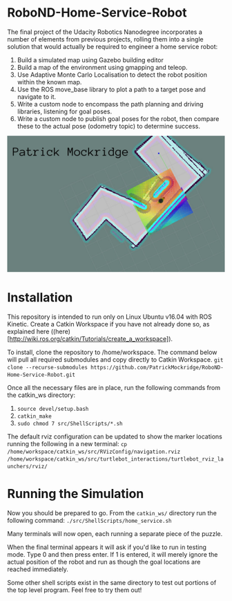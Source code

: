 # RoboND-Home-Service-Robot

The final project of the Udacity Robotics Nanodegree incorporates a number of elements from previous projects, rolling them into a single solution that would actually be required to engineer a home service robot:
1. Build a simulated map using Gazebo building editor
2. Build a map of the environment using gmapping and teleop.
3. Use Adaptive Monte Carlo Localisation to detect the robot position within the known map.
4. Use the ROS move_base library to plot a path to a target pose and navigate to it.
5. Write a custom node to encompass the path planning and driving libraries, listening for goal poses.
6. Write a custom node to publish goal poses for the robot, then compare these to the actual pose (odometry topic) to determine success.

![Home Service Robot Image](./Home-Service.jpg?raw=true "Home Service Robot In Action")

# Installation
This repository is intended to run only on Linux Ubuntu v16.04 with ROS Kinetic. Create a Catkin Workspace if you have not already done so, as explained here ((here)[http://wiki.ros.org/catkin/Tutorials/create_a_workspace]).

To install, clone the repository to /home/workspace. The command below will pull all required submodules and copy directly to Catkin Workspace.
`git clone --recurse-submodules https://github.com/PatrickMockridge/RoboND-Home-Service-Robot.git`

Once all the necessary files are in place, run the following commands from the catkin_ws directory:
1. `source devel/setup.bash`
2. `catkin_make`
3. `sudo chmod 7 src/ShellScripts/*.sh`

The default rviz configuration can be updated to show the marker locations running the following in a new terminal:
`cp /home/workspace/catkin_ws/src/RVizConfig/navigation.rviz /home/workspace/catkin_ws/src/turtlebot_interactions/turtlebot_rviz_launchers/rviz/`

# Running the Simulation
Now you should be prepared to go. From the `catkin_ws/` directory run the following command:
`./src/ShellScripts/home_service.sh`

Many terminals will now open, each running a separate piece of the puzzle.

When the final terminal appears it will ask if you'd like to run in testing mode. Type 0 and then press enter. If 1 is entered, it will merely ignore the actual position of the robot and run as though the goal locations are reached immediately.

Some other shell scripts exist in the same directory to test out portions of the top level program. Feel free to try them out!

